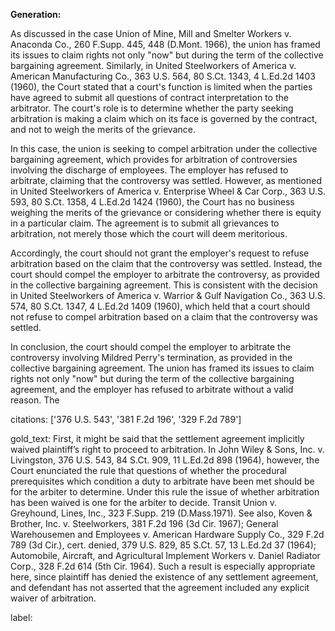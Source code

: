 **Generation:**

 <answer>
As discussed in the case Union of Mine, Mill and Smelter Workers v. Anaconda Co., 260 F.Supp. 445, 448 (D.Mont. 1966), the union has framed its issues to claim rights not only "now" but during the term of the collective bargaining agreement. Similarly, in United Steelworkers of America v. American Manufacturing Co., 363 U.S. 564, 80 S.Ct. 1343, 4 L.Ed.2d 1403 (1960), the Court stated that a court's function is limited when the parties have agreed to submit all questions of contract interpretation to the arbitrator. The court's role is to determine whether the party seeking arbitration is making a claim which on its face is governed by the contract, and not to weigh the merits of the grievance.

In this case, the union is seeking to compel arbitration under the collective bargaining agreement, which provides for arbitration of controversies involving the discharge of employees. The employer has refused to arbitrate, claiming that the controversy was settled. However, as mentioned in United Steelworkers of America v. Enterprise Wheel & Car Corp., 363 U.S. 593, 80 S.Ct. 1358, 4 L.Ed.2d 1424 (1960), the Court has no business weighing the merits of the grievance or considering whether there is equity in a particular claim. The agreement is to submit all grievances to arbitration, not merely those which the court will deem meritorious.

Accordingly, the court should not grant the employer's request to refuse arbitration based on the claim that the controversy was settled. Instead, the court should compel the employer to arbitrate the controversy, as provided in the collective bargaining agreement. This is consistent with the decision in United Steelworkers of America v. Warrior & Gulf Navigation Co., 363 U.S. 574, 80 S.Ct. 1347, 4 L.Ed.2d 1409 (1960), which held that a court should not refuse to compel arbitration based on a claim that the controversy was settled.

In conclusion, the court should compel the employer to arbitrate the controversy involving Mildred Perry's termination, as provided in the collective bargaining agreement. The union has framed its issues to claim rights not only "now" but during the term of the collective bargaining agreement, and the employer has refused to arbitrate without a valid reason. The

citations: ['376 U.S. 543', '381 F.2d 196', '329 F.2d 789']

gold_text: First, it might be said that the settlement agreement implicitly waived plaintiff’s right to proceed to arbitration. In John Wiley & Sons, Inc. v. Livingston, 376 U.S. 543, 84 S.Ct. 909, 11 L.Ed.2d 898 (1964), however, the Court enunciated the rule that questions of whether the procedural prerequisites which condition a duty to arbitrate have been met should be for the arbiter to determine. Under this rule the issue of whether arbitration has been waived is one for the arbiter to decide. Transit Union v. Greyhound, Lines, Inc., 323 F.Supp. 219 (D.Mass.1971). See also, Koven & Brother, Inc. v. Steelworkers, 381 F.2d 196 (3d Cir. 1967); General Warehousemen and Employees v. American Hardware Supply Co., 329 F.2d 789 (3d Cir.), cert. denied, 379 U.S. 829, 85 S.Ct. 57, 13 L.Ed.2d 37 (1964); Automobile, Aircraft, and Agricultural Implement Workers v. Daniel Radiator Corp., 328 F.2d 614 (5th Cir. 1964). Such a result is especially appropriate here, since plaintiff has denied the existence of any settlement agreement, and defendant has not asserted that the agreement included any explicit waiver of arbitration.

label: 
